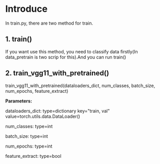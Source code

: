 # Introduce
In train.py, there are two method for train.

## 1. train()
If you want use this method, you need to classify data firstly(In data_pretrain is two scrip for this).And you can run train()

## 2. train\_vgg11\_with\_pretrained()
train\_vgg11\_with\_pretrained(dataloaders\_dict, num\_classes, batch\_size, num\_epochs, feature\_extract)

**Parameters:**

dataloaders_dict: type=dictionary key="train, val" value=torch.utils.data.DataLoader()

num_classes: type=int

batch_size: type=int

num_epochs: type=int

feature_extract: type=bool